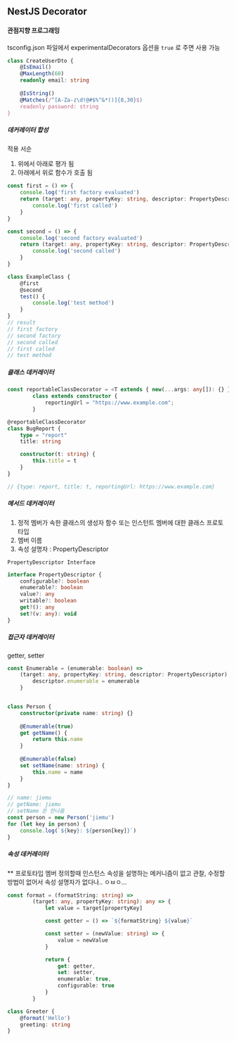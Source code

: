 ## NestJS Decorator
#### 관점지향 프로그래밍 
tsconfig.json 파일에서 experimentalDecorators 옵션을 `true` 로 주면 사용 가능
```typescript
class CreateUserDto {
    @IsEmail()
    @MaxLength(60)
    readonly email: string
    
    @IsString()
    @Matches(/^[A-Za-z\d!@#$%^&*()]{8,30}$)
    readonly password: string
}
```
##### 데커레이터 합성
적용 서순
1. 위에서 아래로 평가 됨
2. 아래에서 위로 함수가 호출 됨
```typescript
const first = () => {
    console.log('first factory evaluated')
    return (target: any, propertyKey: string, descriptor: PropertyDescriptor) => {
        console.log('first called')
    }
}

const second = () => {
    console.log('second factory evaluated')
    return (target: any, propertyKey: string, descriptor: PropertyDescriptor) => {
        console.log('second called')
    }
}

class ExampleClass {
    @first
    @second
    test() {
        console.log('test method')
    }
}
// result
// first factory
// second factory
// second called
// first called
// test method
```

##### 클래스 데커레이터

```typescript
const reportableClassDecorator = <T extends { new(...args: any[]): {} }>(constructor: T) =>
        class extends constructor {
            reportingUrl = "https://www.example.com";
        }

@reportableClassDecorator
class BugReport {
    type = "report"
    title: string

    constructor(t: string) {
        this.title = t
    }
}

// {type: report, title: t, reportingUrl: https://www.example.com}
```

##### 메서드 데커레이터
1. 정적 멤버가 속한 클래스의 생성자 함수 또는 인스턴트 멤버에 대한 클래스 프로토타입
2. 멤버 이름
3. 속성 설명자 : PropertyDescriptor

`PropertyDescriptor Interface`
```typescript
interface PropertyDescriptor {
    configurable?: boolean
    enumerable?: boolean
    value?: any
    writable?: boolean
    get?(): any
    set?(v: any): void
}
```

##### 접근자 데커레이터

getter, setter
```typescript
const Enumerable = (enumerable: boolean) => 
    (target: any, propertyKey: string, descriptor: PropertyDescriptor) => {
        descriptor.enumerable = enumerable
    }


class Person {
    constructor(private name: string) {}
    
    @Enumerable(true)
    get getName() {
        return this.name
    }
    
    @Enumerable(false)
    set setName(name: string) {
        this.name = name
    }
}

// name: jiemu
// getName: jiemu
// setName 은 안나옴
const person = new Person('jiemu')
for (let key in person) {
    console.log(`${key}: ${person[key]}`)
}
```

##### 속성 데커레이터
**  프로토타입 멤버 정의할때 인스턴스 속성을 설명하는 메커니즘이 없고 관찰, 수정할 방법이 없어서 속성 설명자가 없다나.. ㅇㅂㅇ...
```typescript
const format = (formatString: string) =>
        (target: any, propertyKey: string): any => {
            let value = target[propertyKey]

            const getter = () => `${formatString} ${value}`

            const setter = (newValue: string) => {
                value = newValue
            }

            return {
                get: getter,
                set: setter,
                enumerable: true,
                configurable: true
            }
        }

class Greeter {
    @format('Hello')
    greeting: string
}
```